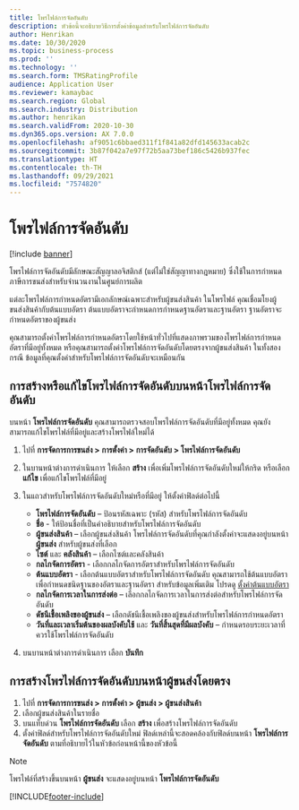```yaml
---
title: โพรไฟล์การจัดอันดับ
description: หัวข้อนี้จะอธิบายวิธีการตั้งค่าข้อมูลสำหรับโพรไฟล์การจัดอันดับ
author: Henrikan
ms.date: 10/30/2020
ms.topic: business-process
ms.prod: ''
ms.technology: ''
ms.search.form: TMSRatingProfile
audience: Application User
ms.reviewer: kamaybac
ms.search.region: Global
ms.search.industry: Distribution
ms.author: henrikan
ms.search.validFrom: 2020-10-30
ms.dyn365.ops.version: AX 7.0.0
ms.openlocfilehash: af9051c6bbaed311f1f841a82dfd145633acab2c
ms.sourcegitcommit: 3b87f042a7e97f72b5aa73bef186c5426b937fec
ms.translationtype: HT
ms.contentlocale: th-TH
ms.lasthandoff: 09/29/2021
ms.locfileid: "7574820"
---
```

# <a name="rating-profiles"></a>โพรไฟล์การจัดอันดับ

[!include [banner](../../includes/banner.md)]

โพรไฟล์การจัดอันดับมีลักษณะสัญญาลอจิสติกส์ (แต่ไม่ใช่สัญญาทางกฎหมาย) ซึ่งใช้ในการกำหนดภาษีการขนส่งสำหรับจำนวนงานในศูนย์การผลิต 

แต่ละโพรไฟล์การกำหนดอัตรามีเอกลักษณ์เฉพาะสำหรับผู้ขนส่งสินค้า ในโพรไฟล์ คุณเชื่อมโยงผู้ขนส่งสินค้ากับต้นแบบอัตรา ต้นแบบอัตราจะกำหนดการกำหนดฐานอัตราและฐานอัตรา ฐานอัตราจะกำหนดอัตราของผู้ขนส่ง

คุณสามารถตั้งค่าโพรไฟล์การกำหนดอัตราโดยใช้หน้าทั่วไปที่แสดงภาพรวมของโพรไฟล์การกำหนดอัตราที่มีอยู่ทั้งหมด หรือคุณสามารถตั้งค่าโพรไฟล์การจัดอันดับโดยตรงจากผู้ขนส่งสินค้า ในทั้งสองกรณี ข้อมูลที่คุณตั้งค่าสำหรับโพรไฟล์การจัดอันดับจะเหมือนกัน

## <a name="create-or-edit-a-rating-profile-on-the-rating-profiles-page"></a>การสร้างหรือแก้ไขโพรไฟล์การจัดอันดับบนหน้าโพรไฟล์การจัดอันดับ

บนหน้า **โพรไฟล์การจัดอันดับ** คุณสามารถตรวจสอบโพรไฟล์การจัดอันดับที่มีอยู่ทั้งหมด คุณยังสามารถแก้ไขโพรไฟล์ที่มีอยู่และสร้างโพรไฟล์ใหม่ได้

1. ไปที่ **การจัดการการขนส่ง \> การตั้งค่า \> การจัดอันดับ \> โพรไฟล์การจัดอันดับ**
1. ในบานหน้าต่างการดำเนินการ ให้เลือก **สร้าง** เพื่อเพิ่มโพรไฟล์การจัดอันดับใหม่ให้กริด หรือเลือก **แก้ไข** เพื่อแก้ไขโพรไฟล์ที่มีอยู่
1. ในแถวสำหรับโพรไฟล์การจัดอันดับใหม่หรือที่มีอยู่ ให้ตั้งค่าฟิลด์ต่อไปนี้

    - **โพรไฟล์การจัดอันดับ** – ป้อนรหัสเฉพาะ (รหัส) สำหรับโพรไฟล์การจัดอันดับ
    - **ชื่อ** - ให้ป้อนชื่อที่เป็นคำอธิบายสำหรับโพรไฟล์การจัดอันดับ
    - **ผู้ขนส่งสินค้า** – เลือกผู้ขนส่งสินค้า โพรไฟล์การจัดอันดับที่คุณกำลังตั้งค่าจะแสดงอยู่บนหน้า **ผู้ขนส่ง** สำหรับผู้ขนส่งที่เลือก
    - **ไซต์** และ **คลังสินค้า** – เลือกไซต์และคลังสินค้า
    - **กลไกจัดการอัตรา** - เลือกกลไกจัดการอัตราสำหรับโพรไฟล์การจัดอันดับ
    - **ต้นแบบอัตรา** - เลือกต้นแบบอัตราสำหรับโพรไฟล์การจัดอันดับ คุณสามารถใช้ต้นแบบอัตราเพื่อกำหนดชนิดฐานของอัตราและฐานอัตรา สำหรับข้อมูลเพิ่มเติม โปรดดู [ตั้งค่าต้นแบบอัตรา](set-up-rate-masters.md)
    - **กลไกจัดการเวลาในการส่งต่อ** – เลือกกลไกจัดการเวลาในการส่งต่อสำหรับโพรไฟล์การจัดอันดับ
    - **ดัชนีเชื้อเพลิงของผู้ขนส่ง** – เลือกดัชนีเชื้อเพลิงของผู้ขนส่งสำหรับโพรไฟล์การกำหนดอัตรา
    - **วันที่และเวลาเริ่มต้นของผลบังคับใช้** และ **วันที่สิ้นสุดที่มีผลบังคับ** – กำหนดรอบระยะเวลาที่ควรใช้โพรไฟล์การจัดอันดับ

1. บนบานหน้าต่างการดำเนินการ เลือก **บันทึก**

## <a name="create-a-rating-profile-directly-on-the-shipping-carriers-page"></a>การสร้างโพรไฟล์การจัดอันดับบนหน้าผู้ขนส่งโดยตรง

1. ไปที่ **การจัดการการขนส่ง \> การตั้งค่า \> ผู้ขนส่ง \> ผู้ขนส่งสินค้า**
1. เลือกผู้ขนส่งสินค้าในรายชื่อ
1. บนแท็บด่วน **โพรไฟล์การจัดอันดับ** เลือก **สร้าง** เพื่อสร้างโพรไฟล์การจัดอันดับ
1. ตั้งค่าฟิลด์สำหรับโพรไฟล์การจัดอันดับใหม่ ฟิลด์เหล่านี้จะสอดคล้องกับฟิลด์บนหน้า **โพรไฟล์การจัดอันดับ** ตามที่อธิบายไว้ในหัวข้อก่อนหน้านี้ของหัวข้อนี้

> [!NOTE]
> โพรไฟล์ที่สร้างขึ้นบนหน้า **ผู้ขนส่ง** จะแสดงอยู่บนหน้า **โพรไฟล์การจัดอันดับ**


[!INCLUDE[footer-include](../../../includes/footer-banner.md)]